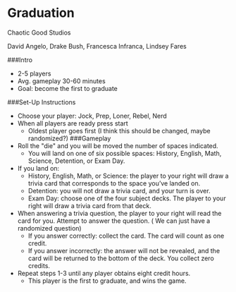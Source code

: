 # Graduation
Chaotic Good Studios

David Angelo,
Drake Bush,
Francesca Infranca,
Lindsey Fares


###Intro
* 2-5 players
* Avg. gameplay 30-60 minutes
* Goal: become the first to graduate

###Set-Up Instructions
* Choose your player: Jock, Prep, Loner, Rebel, Nerd
* When all players are ready press start
  * Oldest player goes first (I think this should be changed, maybe randomized?)
###Gameplay
* Roll the "die" and you will be moved the number of spaces indicated.
  * You will land on one of six possible spaces: History, English, Math, Science, Detention, or Exam Day. 
* If you land on:
  * History, English, Math, or Science: the player to your right will draw a trivia card that corresponds to the space you’ve landed on.
  * Detention: you will not draw a trivia card, and your turn is over.
  *  Exam Day: choose one of the four subject decks. The player to your right will draw a trivia card from that deck.
* When answering a trivia question, the player to your right will read the card for you. Attempt to answer the question. ( We can just have a randomized question)
  * If you answer correctly: collect the card. The card will count as one credit.
  * If you answer incorrectly: the answer will not be revealed, and the card will be returned to the bottom of the deck. You collect zero credits. 
* Repeat steps 1-3 until any player obtains eight credit hours.
  * This player is the first to graduate, and wins the game. 
